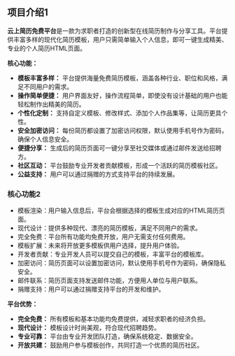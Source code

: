 ## 项目介绍1

**云上简历免费平台**是一款为求职者打造的创新型在线简历制作与分享工具。平台提供丰富多样的现代化简历模板，用户只需简单输入个人信息，即可一键生成精美、专业的个人简历HTML页面。

**核心功能：**

* **模板丰富多样：** 平台提供海量免费简历模板，涵盖各种行业、职位和风格，满足不同用户的需求。
* **操作简单便捷：** 用户界面友好，操作流程简单，即使没有设计基础的用户也能轻松制作出精美的简历。
* **个性化定制：** 支持自定义模板、修改样式、添加个人作品集等，让简历更具个性。
* **安全加密访问：** 每份简历都设置了加密访问权限，默认使用手机号作为密码，确保个人信息安全。
* **便捷分享：** 生成后的简历页面可一键分享至社交媒体或通过邮件发送给招聘方。
* **社区互动：** 平台鼓励专业开发者贡献模板，形成一个活跃的简历模板社区。
* **公益支持：** 用户可以通过捐赠的方式支持平台的持续发展。

### 核心功能2

* 模板渲染：用户输入信息后，平台会根据选择的模板生成对应的HTML简历页面。
* 现代设计：提供多种现代、漂亮的简历模板，满足不同用户的需求。
* 完全免费：平台所有功能均免费开放，用户无需支付任何费用。
* 模板扩展：未来将开放更多模板供用户选择，提升用户体验。
* 开发者贡献：专业开发人员可以提交自己的模板，丰富平台的模板库。
* 加密访问：简历页面可以设置加密访问，默认使用手机号作为密码，确保隐私安全。
* 邮件联系：简历页面支持发送邮件功能，方便用人单位与用户联系。
* 捐赠支持：用户可以通过捐赠支持平台的开发和维护。



**平台优势：**

* **完全免费：** 所有模板和基本功能均免费提供，减轻求职者的经济负担。
* **现代设计：** 模板设计时尚美观，符合现代招聘趋势。
* **专业可靠：** 平台由专业开发团队打造，确保系统稳定、数据安全。
* **开放共建：** 鼓励用户参与模板创作，共同打造一个优质的简历社区。
